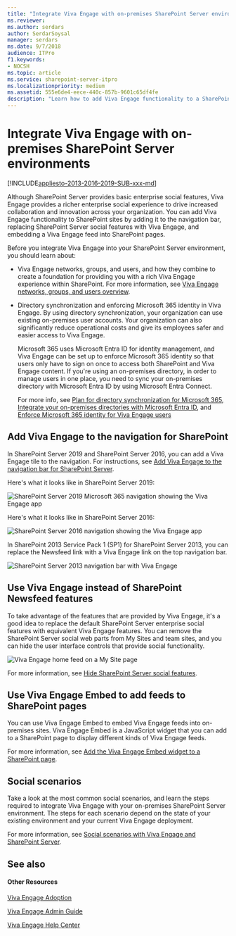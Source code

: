 ```yaml
---
title: "Integrate Viva Engage with on-premises SharePoint Server environments"
ms.reviewer: 
ms.author: serdars
author: SerdarSoysal
manager: serdars
ms.date: 9/7/2018
audience: ITPro
f1.keywords:
- NOCSH
ms.topic: article
ms.service: sharepoint-server-itpro
ms.localizationpriority: medium
ms.assetid: 555e6de4-eece-440c-857b-9601c65df4fe
description: "Learn how to add Viva Engage functionality to a SharePoint Server environment and how to replace SharePoint Newsfeeds with Viva Engage."
---
```


# Integrate Viva Engage with on-premises SharePoint Server environments

[!INCLUDE[appliesto-2013-2016-2019-SUB-xxx-md](../includes/appliesto-2013-2016-2019-SUB-xxx-md.md)]
 
Although SharePoint Server provides basic enterprise social features, Viva Engage provides a richer enterprise social experience to drive increased collaboration and innovation across your organization. You can add Viva Engage functionality to SharePoint sites by adding it to the navigation bar, replacing SharePoint Server social features with Viva Engage, and embedding a Viva Engage feed into SharePoint pages. 

Before you integrate Viva Engage into your SharePoint Server  environment, you should learn about:
- Viva Engage networks, groups, and users, and how they combine to create a foundation for providing you with a rich Viva Engage experience within SharePoint. For more information, see [Viva Engage networks, groups, and users overview](viva-engage-networks-groups-and-users-overview.md).
- Directory synchronization and enforcing Microsoft 365 identity in Viva Engage. By using directory synchronization, your organization can use existing on-premises user accounts. Your organization can also significantly reduce operational costs and give its employees safer and easier access to Viva Engage. 
  
    Microsoft 365 uses Microsoft Entra ID for identity management, and Viva Engage can be set up to enforce Microsoft 365 identity so that users only have to sign on once to access both SharePoint and Viva Engage content. If you're using an on-premises directory, in order to manage users in one place, you need to sync your on-premises directory with Microsoft Entra ID by using Microsoft Entra Connect. 
  
    For more info, see [Plan for directory synchronization for Microsoft 365](/microsoft-365/enterprise/plan-for-directory-synchronization), [Integrate your on-premises directories with Microsoft Entra ID](/azure/active-directory/hybrid/whatis-hybrid-identity), and [Enforce Microsoft 365 identity for Viva Engage users](/viva/engage/configure-your-viva-engage-network/enforce-office-365-identity)
    
## Add Viva Engage to the navigation for SharePoint 

In SharePoint Server 2019 and SharePoint Server 2016, you can add a Viva Engage tile to the navigation. For instructions, see [Add Viva Engage to the navigation bar for SharePoint Server](add-viva-engage-to-the-navigation-bar-for-sharepoint-Server.md).

Here's what it looks like in SharePoint Server 2019:

![SharePoint Server 2019 Microsoft 365 navigation showing the Viva Engage app](../media/viva-engage_spserver_apps2019.png)

Here's what it looks like in SharePoint Server 2016: 

![SharePoint Server 2016 navigation showing the Viva Engage app](../media/viva-engage-tile-sharepoint.png)
 
In SharePoint 2013 Service Pack 1 (SP1) for SharePoint Server 2013, you can replace the Newsfeed link with a Viva Engage link on the top navigation bar.

![SharePoint Server 2013 navigation bar with Viva Engage](../media/viva-engage-inonpremnavbar.gif)
  
  
## Use Viva Engage instead of SharePoint Newsfeed features

To take advantage of the features that are provided by Viva Engage, it's a good idea to replace the default SharePoint Server enterprise social features with equivalent Viva Engage features. You can remove the SharePoint Server social web parts from My Sites and team sites, and you can hide the user interface controls that provide social functionality.
  
![Viva Engage home feed on a My Site page](../media/viva-engage-rhomefeed.gif)
  
For more information, see [Hide SharePoint Server social features](hide-sharepoint-server-social-features.md).
  
## Use Viva Engage Embed to add feeds to SharePoint pages

You can use Viva Engage Embed to embed Viva Engage feeds into on-premises sites. Viva Engage Embed is a JavaScript widget that you can add to a SharePoint page to display different kinds of Viva Engage feeds.
  
For more information, see [Add the Viva Engage Embed widget to a SharePoint page](add-the-viva-engage-embed-widget-to-a-sharepoint-page.md).
  
## Social scenarios

Take a look at the most common social scenarios, and learn the steps required to integrate Viva Engage with your on-premises SharePoint Server environment. The steps for each scenario depend on the state of your existing environment and your current Viva Engage deployment.
  
For more information, see [Social scenarios with Viva Engage and SharePoint Server](social-scenarios-with-viva-engage-and-sharepoint-server.md).
  
## See also

#### Other Resources

[Viva Engage Adoption](https://adoption.microsoft.com/viva/engage/)

[Viva Engage Admin Guide](/viva/engage/get-started-with-viva-engage/admin-key-concepts)

[Viva Engage Help Center](https://support.microsoft.com/office/viva-engage-help-center-8663922d-8f76-47c2-827a-ee86e8cac00f)
